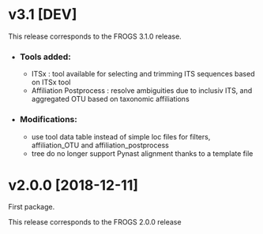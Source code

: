 # v3.1 [DEV]

This release corresponds to the FROGS 3.1.0 release.

* ### Tools added:

  - ITSx : tool available for selecting and trimming ITS sequences based on ITSx tool
  - Affiliation Postprocess : resolve ambiguities due to inclusiv ITS, and aggregated OTU based on 
    taxonomic affiliations

* ### Modifications:

  - use tool data table instead of simple loc files for filters, affiliation_OTU and affiliation_postprocess
  - tree do no longer support Pynast alignment thanks to a template file

# v2.0.0  [2018-12-11]

  First package.

This release corresponds to the FROGS 2.0.0 release